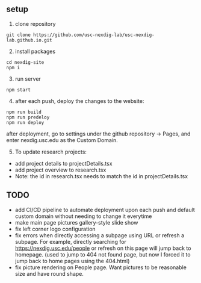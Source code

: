 ## setup

1. clone repository

```shell
git clone https://github.com/usc-nexdig-lab/usc-nexdig-lab.github.io.git
```

2. install packages

```shell
cd nexdig-site
npm i
```

3. run server

```shell
npm start
```

4. after each push, deploy the changes to the website:
```shell
npm run build
npm run predeloy
npm run deploy
```
after deployment, go to settings under the github repository -> Pages, and enter nexdig.usc.edu as the Custom Domain.

5. To update research projects:
- add project details to projectDetails.tsx
- add project overview to research.tsx
- Note: the id in research.tsx needs to match the id in projectDetails.tsx

## TODO
- add CI/CD pipeline to automate deployment upon each push and default custom domain without needing to change it everytime
- make main page pictures gallery-style slide show
- fix left corner logo configuration
- fix errors when directly accessing a subpage using URL or refresh a subpage. For example, directly searching for https://nexdig.usc.edu/people or refresh on this page will jump back to homepage. (used to jump to 404 not found page, but now I forced it to jump back to home pages using the 404.html)
- fix picture rendering on People page. Want pictures to be reasonable size and have round shape.




